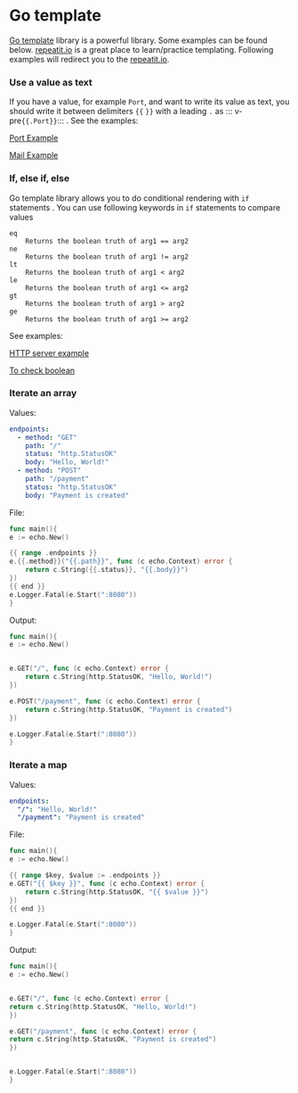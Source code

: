 # Go template

[Go template](https://pkg.go.dev/text/template) library is a powerful library. Some examples can be found below. 
[repeatit.io](https://repeatit.io/) is a great place to learn/practice templating. Following examples will redirect
you to the [repeatit.io](https://repeatit.io/).

### Use a value as text
If you have a value, for example `Port`, and want to write its value as text, you should write it between delimiters `{{` `}}` with a leading `.` as ::: v-pre`{{.Port}}`::: .
See the examples:

[Port Example](https://shorturl.at/HKL37)

[Mail Example](https://shorturl.at/mwyJM)

### If, else if, else 
Go template library allows you to do conditional rendering with `if` statements . You can use following keywords in `if` statements to compare values

```
eq
	Returns the boolean truth of arg1 == arg2
ne
	Returns the boolean truth of arg1 != arg2
lt
	Returns the boolean truth of arg1 < arg2
le
	Returns the boolean truth of arg1 <= arg2
gt
	Returns the boolean truth of arg1 > arg2
ge
	Returns the boolean truth of arg1 >= arg2
```

See examples:

[HTTP server example](https://shorturl.at/FHQW2)

[To check boolean](https://shorturl.at/hvxyz)

### Iterate an array
Values:
```yaml
endpoints: 
  - method: "GET"
    path: "/"
    status: "http.StatusOK"
    body: "Hello, World!"
  - method: "POST"
    path: "/payment"
    status: "http.StatusOK"
    body: "Payment is created"
```
File:
```go
func main(){
e := echo.New()

{{ range .endpoints }}
e.{{.method}}("{{.path}}", func (c echo.Context) error {
    return c.String({{.status}}, "{{.body}}")
})
{{ end }}
e.Logger.Fatal(e.Start(":8080"))
}
```
Output:
```go
func main(){
e := echo.New()


e.GET("/", func (c echo.Context) error {
    return c.String(http.StatusOK, "Hello, World!")
})

e.POST("/payment", func (c echo.Context) error {
    return c.String(http.StatusOK, "Payment is created")
})

e.Logger.Fatal(e.Start(":8080"))
}
```
### Iterate a map
Values:
```yaml
endpoints: 
  "/": "Hello, World!"
  "/payment": "Payment is created"
```
File:
```go
func main(){
e := echo.New()

{{ range $key, $value := .endpoints }}
e.GET("{{ $key }}", func (c echo.Context) error {
	return c.String(http.StatusOK, "{{ $value }}")
})
{{ end }}

e.Logger.Fatal(e.Start(":8080"))
}
```
Output:
```go
func main(){
e := echo.New()


e.GET("/", func (c echo.Context) error {
return c.String(http.StatusOK, "Hello, World!")
})

e.GET("/payment", func (c echo.Context) error {
return c.String(http.StatusOK, "Payment is created")
})


e.Logger.Fatal(e.Start(":8080"))
}

```



